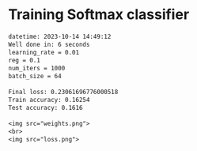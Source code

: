 # Training Softmax classifier  
    datetime: 2023-10-14 14:49:12  
    Well done in: 6 seconds  
    learning_rate = 0.01  
    reg = 0.1  
    num_iters = 1000  
    batch_size = 64  
    
    Final loss: 0.23061696776000518   
    Train accuracy: 0.16254   
    Test accuracy: 0.1616  
    
    <img src="weights.png">  
    <br>
    <img src="loss.png">
    